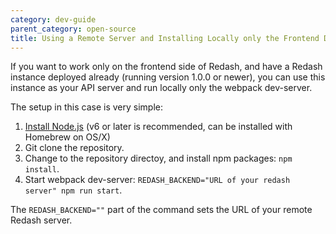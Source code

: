 ```yaml
---
category: dev-guide
parent_category: open-source
title: Using a Remote Server and Installing Locally only the Frontend Dependencies
---
```


If you want to work only on the frontend side of Redash, and have a Redash instance
deployed already (running version 1.0.0 or newer), you can use this instance as
your API server and run locally only the webpack dev-server.

The setup in this case is very simple:

1. [Install Node.js](https://nodejs.org/en/download/) (v6 or later is recommended, can be installed with Homebrew on OS/X)
2. Git clone the repository.
3. Change to the repository directoy, and install npm packages: `npm install`.
4. Start webpack dev-server: `REDASH_BACKEND="URL of your redash server" npm run start`.

The `REDASH_BACKEND=""` part of the command sets the URL of your remote Redash server.
